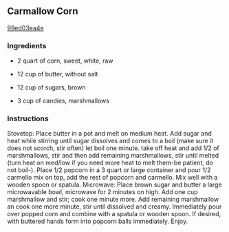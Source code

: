 ## Carmallow Corn

[99ed03ea4e](http://www.food.com/recipe/carmallow-corn-415975)

### Ingredients

 - 2 quart of corn, sweet, white, raw

 - 12 cup of butter, without salt

 - 12 cup of sugars, brown

 - 3 cup of candies, marshmallows

### Instructions

Stovetop: Place butter in a pot and melt on medium heat. Add sugar and heat while stirring until sugar dissolves and comes to a boil (make sure it does not scorch, stir often) let boil one minute. take off heat and add 1/2 of marshmallows, stir and then add remaining marshmallows, stir until melted (turn heat on med/low if you need more heat to melt them-be patient, do not boil-). Place 1/2 popcorn in a 3 quart or large container and pour 1/2 carmello mix on top, add the rest of popcorn and carmello. Mix well with a wooden spoon or spatula. Microwave: Place brown sugar and butter a large microwavable bowl, microwave for 2 minutes on high. Add one cup marshmallow and stir; cook one minute more. Add remaining marshmallow an cook one more minute, stir until dissolved and creamy. Immediately pour over popped corn and combine with a spatula or wooden spoon. If desired, with buttered hands form into popcorn balls immediately. Enjoy.